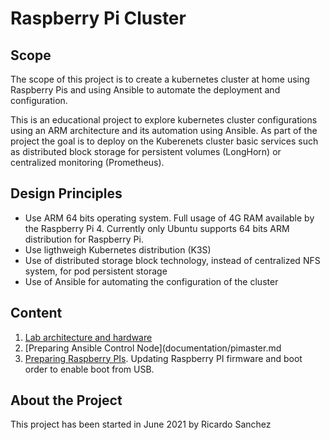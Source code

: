 # Raspberry Pi Cluster
## Scope
The scope of this project is to create a kubernetes cluster at home using Raspberry Pis and using Ansible to automate the deployment and configuration.

This is an educational project to explore kubernetes cluster configurations using an ARM architecture and its automation using Ansible. 
As part of the project the goal is to deploy on the Kuberenets cluster basic services such as distributed block storage for persistent volumes (LongHorn) or centralized monitoring (Prometheus).

## Design Principles

- Use ARM 64 bits operating system. Full usage of 4G RAM available by the Raspberry Pi 4. Currently only Ubuntu supports 64 bits ARM distribution for Raspberry Pi.
- Use ligthweigh Kubernetes distribution (K3S)
- Use of distributed storage block technology, instead of centralized NFS system, for pod persistent storage
- Use of Ansible for automating the configuration of the cluster


## Content

1. [Lab architecture and hardware](documentation/hardware.md)
2. [Preparing Ansible Control Node](documentation/pimaster.md
3. [Preparing Raspberry PIs](documentation/preparing_raspberrypi.md). Updating Raspberry PI firmware and boot order to enable boot from USB.





## About the Project

This project has been started in June 2021 by Ricardo Sanchez